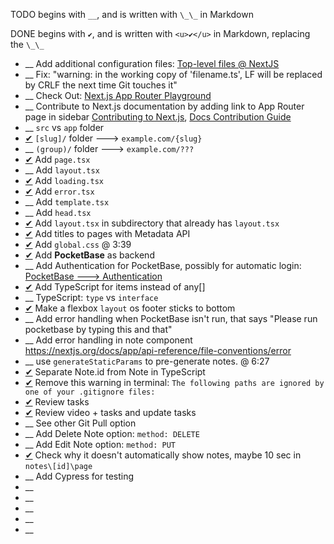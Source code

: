 TODO begins with `__`, and is written with `\_\_` in Markdown

DONE begins with `✔`, and is written with `<u>✔</u>` in Markdown, replacing the `\_\_`

-   \_\_ Add additional configuration files: [Top-level files @ NextJS](https://nextjs.org/docs/getting-started/project-structure#top-level-files)
-   \_\_ Fix: "warning: in the working copy of 'filename.ts', LF will be replaced by CRLF the next time Git touches it"
-   \_\_ Check Out: [Next.js App Router Playground](https://app-router.vercel.app/)
-   \_\_ Contribute to Next.js documentation by adding link to App Router page in sidebar [Contributing to Next.js](https://github.com/vercel/next.js/blob/canary/contributing.md), [Docs Contribution Guide](https://nextjs.org/docs/community/contribution-guide)
-   \_\_ `src` vs `app` folder
-   <u>✔</u> `[slug]/` folder ---> `example.com/{slug}`
-   \_\_ `(group)/` folder ---> `example.com/???`
-   <u>✔</u> Add `page.tsx`
-   \_\_ Add `layout.tsx`
-   <u>✔</u> Add `loading.tsx`
-   <u>✔</u> Add `error.tsx`
-   \_\_ Add `template.tsx`
-   \_\_ Add `head.tsx`
-   <u>✔</u> Add `layout.tsx` in subdirectory that already has `layout.tsx`
-   <u>✔</u> Add titles to pages with Metadata API
-   <u>✔</u> Add `global.css` @ 3:39
-   <u>✔</u> Add **PocketBase** as backend
-   \_\_ Add Authentication for PocketBase, possibly for automatic login: [PocketBase ---> Authentication](https://pocketbase.io/docs/authentication/)
-   <u>✔</u> Add TypeScript for items instead of any[]
-   \_\_ TypeScript: `type` vs `interface`
-   <u>✔</u> Make a flexbox `layout` os footer sticks to bottom
-   \_\_ Add error handling when PocketBase isn't run, that says "Please run pocketbase by typing this and that"
-   \_\_ Add error handling in note component https://nextjs.org/docs/app/api-reference/file-conventions/error
-   \_\_ use `generateStaticParams` to pre-generate notes. @ 6:27
-   <u>✔</u> Separate Note.id from Note in TypeScript
-   <u>✔</u> Remove this warning in terminal: `The following paths are ignored by one of your .gitignore files:`
-   <u>✔</u> Review tasks
-   <u>✔</u> Review video + tasks and update tasks
-   \_\_ See other Git Pull option
-   \_\_ Add Delete Note option: `method: DELETE`
-   \_\_ Add Edit Note option: `method: PUT`
-   <u>✔</u> Check why it doesn't automatically show notes, maybe 10 sec in `notes\[id]\page`
-   \_\_ Add Cypress for testing
-   \_\_
-   \_\_
-   \_\_
-   \_\_
-   \_\_
